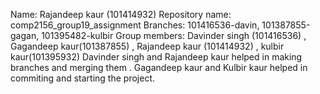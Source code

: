 Name: Rajandeep kaur (101414932)
Repository name: comp2156_group19_assignment
Branches: 101416536-davin, 101387855-gagan, 101395482-kulbir
Group members: Davinder singh (101416536) ,  Gagandeep kaur(101387855) , Rajandeep kaur (101414932) , kulbir kaur(101395932)
Davinder singh and Rajandeep kaur helped in making branches and merging them . Gagandeep kaur and Kulbir kaur helped in commiting and starting the project.
